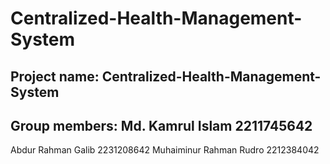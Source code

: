 # Centralized-Health-Management-System


## Project name: Centralized-Health-Management-System

## Group members: Md. Kamrul Islam 2211745642
Abdur Rahman Galib 2231208642
Muhaiminur Rahman Rudro 2212384042

